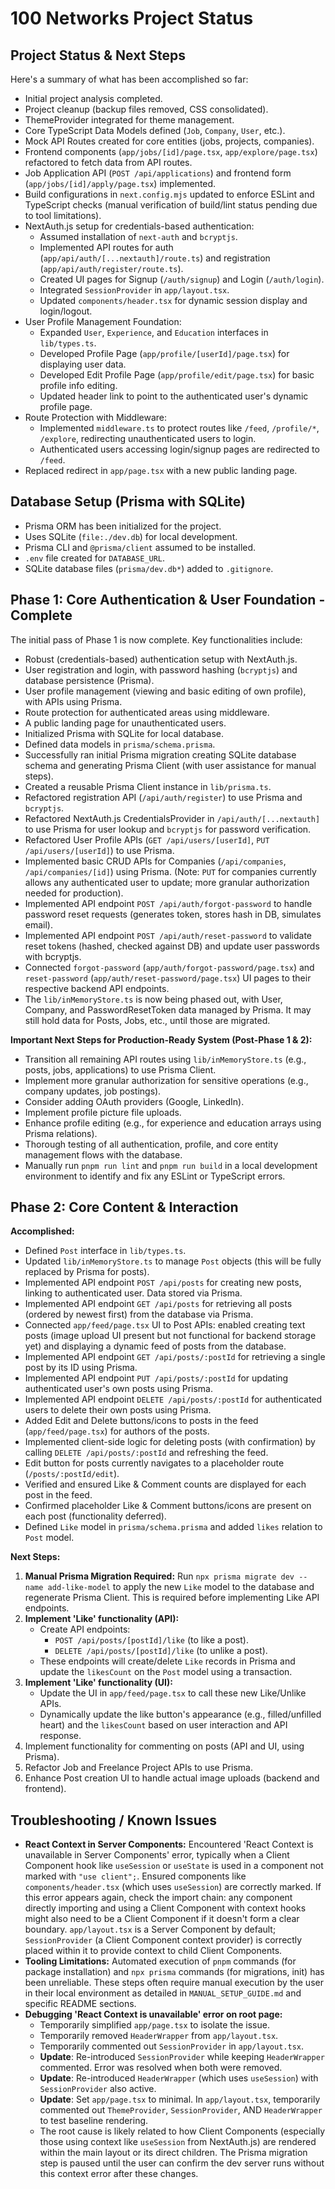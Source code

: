 # 100 Networks Project Status

## Project Status & Next Steps

Here's a summary of what has been accomplished so far:

*   Initial project analysis completed.
*   Project cleanup (backup files removed, CSS consolidated).
*   ThemeProvider integrated for theme management.
*   Core TypeScript Data Models defined (`Job`, `Company`, `User`, etc.).
*   Mock API Routes created for core entities (jobs, projects, companies).
*   Frontend components (`app/jobs/[id]/page.tsx`, `app/explore/page.tsx`) refactored to fetch data from API routes.
*   Job Application API (`POST /api/applications`) and frontend form (`app/jobs/[id]/apply/page.tsx`) implemented.
*   Build configurations in `next.config.mjs` updated to enforce ESLint and TypeScript checks (manual verification of build/lint status pending due to tool limitations).
*   NextAuth.js setup for credentials-based authentication:
    *   Assumed installation of `next-auth` and `bcryptjs`.
    *   Implemented API routes for auth (`app/api/auth/[...nextauth]/route.ts`) and registration (`app/api/auth/register/route.ts`).
    *   Created UI pages for Signup (`/auth/signup`) and Login (`/auth/login`).
    *   Integrated `SessionProvider` in `app/layout.tsx`.
    *   Updated `components/header.tsx` for dynamic session display and login/logout.
*   User Profile Management Foundation:
    *   Expanded `User`, `Experience`, and `Education` interfaces in `lib/types.ts`.
    *   Developed Profile Page (`app/profile/[userId]/page.tsx`) for displaying user data.
    *   Developed Edit Profile Page (`app/profile/edit/page.tsx`) for basic profile info editing.
    *   Updated header link to point to the authenticated user's dynamic profile page.
*   Route Protection with Middleware:
    *   Implemented `middleware.ts` to protect routes like `/feed`, `/profile/*`, `/explore`, redirecting unauthenticated users to login.
    *   Authenticated users accessing login/signup pages are redirected to `/feed`.
*   Replaced redirect in `app/page.tsx` with a new public landing page.

## Database Setup (Prisma with SQLite)

*   Prisma ORM has been initialized for the project.
*   Uses SQLite (`file:./dev.db`) for local development.
*   Prisma CLI and `@prisma/client` assumed to be installed.
*   `.env` file created for `DATABASE_URL`.
*   SQLite database files (`prisma/dev.db*`) added to `.gitignore`.

## Phase 1: Core Authentication & User Foundation - Complete

The initial pass of Phase 1 is now complete. Key functionalities include:
- Robust (credentials-based) authentication setup with NextAuth.js.
- User registration and login, with password hashing (`bcryptjs`) and database persistence (Prisma).
- User profile management (viewing and basic editing of own profile), with APIs using Prisma.
- Route protection for authenticated areas using middleware.
- A public landing page for unauthenticated users.
- Initialized Prisma with SQLite for local database.
- Defined data models in `prisma/schema.prisma`.
- Successfully ran initial Prisma migration creating SQLite database schema and generating Prisma Client (with user assistance for manual steps).
- Created a reusable Prisma Client instance in `lib/prisma.ts`.
- Refactored registration API (`/api/auth/register`) to use Prisma and `bcryptjs`.
- Refactored NextAuth.js CredentialsProvider in `/api/auth/[...nextauth]` to use Prisma for user lookup and `bcryptjs` for password verification.
- Refactored User Profile APIs (`GET /api/users/[userId]`, `PUT /api/users/[userId]`) to use Prisma.
- Implemented basic CRUD APIs for Companies (`/api/companies`, `/api/companies/[id]`) using Prisma. (Note: `PUT` for companies currently allows any authenticated user to update; more granular authorization needed for production).
- Implemented API endpoint `POST /api/auth/forgot-password` to handle password reset requests (generates token, stores hash in DB, simulates email).
- Implemented API endpoint `POST /api/auth/reset-password` to validate reset tokens (hashed, checked against DB) and update user passwords with bcryptjs.
- Connected `forgot-password` (`app/auth/forgot-password/page.tsx`) and `reset-password` (`app/auth/reset-password/page.tsx`) UI pages to their respective backend API endpoints.
- The `lib/inMemoryStore.ts` is now being phased out, with User, Company, and PasswordResetToken data managed by Prisma. It may still hold data for Posts, Jobs, etc., until those are migrated.

**Important Next Steps for Production-Ready System (Post-Phase 1 & 2):**
- Transition all remaining API routes using `lib/inMemoryStore.ts` (e.g., posts, jobs, applications) to use Prisma Client.
- Implement more granular authorization for sensitive operations (e.g., company updates, job postings).
- Consider adding OAuth providers (Google, LinkedIn).
- Implement profile picture file uploads.
- Enhance profile editing (e.g., for experience and education arrays using Prisma relations).
- Thorough testing of all authentication, profile, and core entity management flows with the database.
- Manually run `pnpm run lint` and `pnpm run build` in a local development environment to identify and fix any ESLint or TypeScript errors.

## Phase 2: Core Content & Interaction

**Accomplished:**
*   Defined `Post` interface in `lib/types.ts`.
*   Updated `lib/inMemoryStore.ts` to manage `Post` objects (this will be fully replaced by Prisma for posts).
*   Implemented API endpoint `POST /api/posts` for creating new posts, linking to authenticated user. Data stored via Prisma.
*   Implemented API endpoint `GET /api/posts` for retrieving all posts (ordered by newest first) from the database via Prisma.
*   Connected `app/feed/page.tsx` UI to Post APIs: enabled creating text posts (image upload UI present but not functional for backend storage yet) and displaying a dynamic feed of posts from the database.
*   Implemented API endpoint `GET /api/posts/:postId` for retrieving a single post by its ID using Prisma.
*   Implemented API endpoint `PUT /api/posts/:postId` for updating authenticated user's own posts using Prisma.
*   Implemented API endpoint `DELETE /api/posts/:postId` for authenticated users to delete their own posts using Prisma.
*   Added Edit and Delete buttons/icons to posts in the feed (`app/feed/page.tsx`) for authors of the posts.
*   Implemented client-side logic for deleting posts (with confirmation) by calling `DELETE /api/posts/:postId` and refreshing the feed.
*   Edit button for posts currently navigates to a placeholder route (`/posts/:postId/edit`).
*   Verified and ensured Like & Comment counts are displayed for each post in the feed.
*   Confirmed placeholder Like & Comment buttons/icons are present on each post (functionality deferred).
*   Defined `Like` model in `prisma/schema.prisma` and added `likes` relation to `Post` model.

**Next Steps:**
1.  **Manual Prisma Migration Required:** Run `npx prisma migrate dev --name add-like-model` to apply the new `Like` model to the database and regenerate Prisma Client. This is required before implementing Like API endpoints.
2.  **Implement 'Like' functionality (API):**
    *   Create API endpoints:
        *   `POST /api/posts/[postId]/like` (to like a post).
        *   `DELETE /api/posts/[postId]/like` (to unlike a post).
    *   These endpoints will create/delete `Like` records in Prisma and update the `likesCount` on the `Post` model using a transaction.
3.  **Implement 'Like' functionality (UI):**
    *   Update the UI in `app/feed/page.tsx` to call these new Like/Unlike APIs.
    *   Dynamically update the like button's appearance (e.g., filled/unfilled heart) and the `likesCount` based on user interaction and API response.
4.  Implement functionality for commenting on posts (API and UI, using Prisma).
5.  Refactor Job and Freelance Project APIs to use Prisma.
6.  Enhance Post creation UI to handle actual image uploads (backend and frontend).

## Troubleshooting / Known Issues
*   **React Context in Server Components:** Encountered 'React Context is unavailable in Server Components' error, typically when a Client Component hook like `useSession` or `useState` is used in a component not marked with `"use client";`. Ensured components like `components/header.tsx` (which uses `useSession`) are correctly marked. If this error appears again, check the import chain: any component directly importing and using a Client Component with context hooks might also need to be a Client Component if it doesn't form a clear boundary. `app/layout.tsx` is a Server Component by default; `SessionProvider` (a Client Component context provider) is correctly placed within it to provide context to child Client Components.
*   **Tooling Limitations:** Automated execution of `pnpm` commands (for package installation) and `npx prisma` commands (for migrations, init) has been unreliable. These steps often require manual execution by the user in their local environment as detailed in `MANUAL_SETUP_GUIDE.md` and specific README sections.
*   **Debugging 'React Context is unavailable' error on root page:**
    *   Temporarily simplified `app/page.tsx` to isolate the issue.
    *   Temporarily removed `HeaderWrapper` from `app/layout.tsx`.
    *   Temporarily commented out `SessionProvider` in `app/layout.tsx`.
    *   **Update**: Re-introduced `SessionProvider` while keeping `HeaderWrapper` commented. Error was resolved when both were removed.
    *   **Update**: Re-introduced `HeaderWrapper` (which uses `useSession`) with `SessionProvider` also active.
    *   **Update**: Set `app/page.tsx` to minimal. In `app/layout.tsx`, temporarily commented out `ThemeProvider`, `SessionProvider`, AND `HeaderWrapper` to test baseline rendering.
    *   The root cause is likely related to how Client Components (especially those using context like `useSession` from NextAuth.js) are rendered within the main layout or its direct children. The Prisma migration step is paused until the user can confirm the dev server runs without this context error after these changes.

